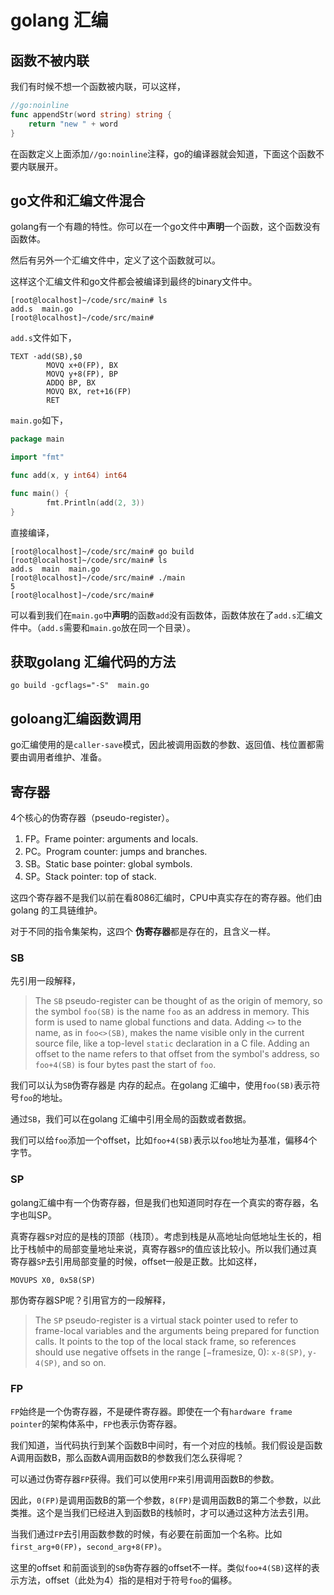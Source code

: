 # golang 汇编

## 函数不被内联

我们有时候不想一个函数被内联，可以这样，

```go
//go:noinline
func appendStr(word string) string {
    return "new " + word
}
```

在函数定义上面添加`//go:noinline`注释，go的编译器就会知道，下面这个函数不要内联展开。

## go文件和汇编文件混合

golang有一个有趣的特性。你可以在一个go文件中**声明**一个函数，这个函数没有函数体。

然后有另外一个汇编文件中，定义了这个函数就可以。	

这样这个汇编文件和go文件都会被编译到最终的binary文件中。

```shell
[root@localhost]~/code/src/main# ls
add.s  main.go
[root@localhost]~/code/src/main#

```

`add.s`文件如下，

```assembly
TEXT ·add(SB),$0
        MOVQ x+0(FP), BX
        MOVQ y+8(FP), BP
        ADDQ BP, BX
        MOVQ BX, ret+16(FP)
        RET
```

`main.go`如下，

```go
package main

import "fmt"

func add(x, y int64) int64

func main() {
        fmt.Println(add(2, 3))
}
```

直接编译，

```shell
[root@localhost]~/code/src/main# go build
[root@localhost]~/code/src/main# ls
add.s  main  main.go
[root@localhost]~/code/src/main# ./main
5
[root@localhost]~/code/src/main#

```

可以看到我们在`main.go`中**声明**的函数`add`没有函数体，函数体放在了`add.s`汇编文件中。（`add.s`需要和`main.go`放在同一个目录）。

## 获取golang 汇编代码的方法

`go build -gcflags="-S"  main.go`

## goloang汇编函数调用

go汇编使用的是`caller-save`模式，因此被调用函数的参数、返回值、栈位置都需要由调用者维护、准备。

## 寄存器

4个核心的伪寄存器（pseudo-register）。

1. FP。Frame pointer: arguments and locals.
2. PC。Program counter: jumps and branches.
3. SB。Static base pointer: global symbols.
4. SP。Stack pointer: top of stack.

这四个寄存器不是我们以前在看8086汇编时，CPU中真实存在的寄存器。他们由golang 的工具链维护。

对于不同的指令集架构，这四个 **伪寄存器**都是存在的，且含义一样。



### SB

先引用一段解释，

> The `SB` pseudo-register can be thought of as the origin of memory, so the symbol `foo(SB)` is the name `foo` as an address in memory. This form is used to name global functions and data. Adding `<>` to the name, as in `foo<>(SB)`, makes the name visible only in the current source file, like a top-level `static` declaration in a C file. Adding an offset to the name refers to that offset from the symbol's address, so `foo+4(SB)` is four bytes past the start of `foo`.

我们可以认为`SB`伪寄存器是 内存的起点。在golang 汇编中，使用`foo(SB)`表示符号`foo`的地址。

通过`SB`，我们可以在golang 汇编中引用全局的函数或者数据。

我们可以给`foo`添加一个offset，比如`foo+4(SB)`表示以`foo`地址为基准，偏移4个字节。

### SP

golang汇编中有一个伪寄存器，但是我们也知道同时存在一个真实的寄存器，名字也叫SP。

真寄存器`SP`对应的是栈的顶部（栈顶）。考虑到栈是从高地址向低地址生长的，相比于栈帧中的局部变量地址来说，真寄存器`SP`的值应该比较小。所以我们通过真寄存器`SP`去引用局部变量的时候，offset一般是正数。比如这样，

```
MOVUPS X0, 0x58(SP)
```

那伪寄存器SP呢？引用官方的一段解释，

> The `SP` pseudo-register is a virtual stack pointer used to refer to frame-local variables and the arguments being prepared for function calls. It points to the top of the local stack frame, so references should use negative offsets in the range [−framesize, 0): `x-8(SP)`, `y-4(SP)`, and so on.

### FP

`FP`始终是一个伪寄存器，不是硬件寄存器。即使在一个有`hardware frame pointer`的架构体系中，`FP`也表示伪寄存器。

我们知道，当代码执行到某个函数B中间时，有一个对应的栈帧。我们假设是函数A调用函数B，那么函数A调用函数B的参数我们怎么获得呢？

可以通过伪寄存器`FP`获得。我们可以使用`FP`来引用调用函数B的参数。

因此，`0(FP)`是调用函数B的第一个参数，`8(FP)`是调用函数B的第二个参数，以此类推。这个是当我们已经进入到函数B的栈帧时，才可以通过这种方法去引用。

当我们通过`FP`去引用函数参数的时候，有必要在前面加一个名称。比如`first_arg+0(FP)`，`second_arg+8(FP)`。

这里的offset 和前面谈到的`SB`伪寄存器的offset不一样。类似`foo+4(SB)`这样的表示方法，offset（此处为4）指的是相对于符号`foo`的偏移。